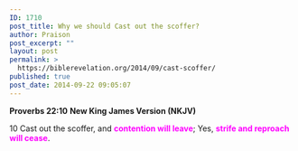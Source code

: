 ```yaml
---
ID: 1710
post_title: Why we should Cast out the scoffer?
author: Praison
post_excerpt: ""
layout: post
permalink: >
  https://biblerevelation.org/2014/09/cast-scoffer/
published: true
post_date: 2014-09-22 09:05:07
---
```

<strong>Proverbs 22:10</strong>
<strong> New King James Version (NKJV)</strong>

10 Cast out the scoffer, and <strong><span style="color: #ff00ff;">contention will leave</span></strong>;
Yes, <span style="color: #ff00ff;"><strong>strife and reproach will cease</strong></span>.